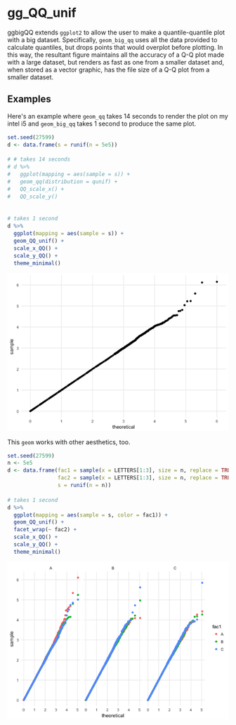 <!-- README.md is generated from README.Rmd. Please edit that file -->
gg\_QQ\_unif
============

ggbigQQ extends `ggplot2` to allow the user to make a quantile-quantile plot with a big dataset. Specifically, `geom_big_qq` uses all the data provided to calculate quantiles, but drops points that would overplot before plotting. <!-- There's no use in having ten thousand points in a plot to define a line -- we can't even see most of them! --> In this way, the resultant figure maintains all the accuracy of a Q-Q plot made with a large dataset, but renders as fast as one from a smaller dataset and, when stored as a vector graphic, has the file size of a Q-Q plot from a smaller dataset.

Examples
--------

Here's an example where `geom_qq` takes 14 seconds to render the plot on my intel i5 and `geom_big_qq` takes 1 second to produce the same plot.

``` r
set.seed(27599)
d <- data.frame(s = runif(n = 5e5))

# # takes 14 seconds
# d %>%
#   ggplot(mapping = aes(sample = s)) +
#   geom_qq(distribution = qunif) +
#   QQ_scale_x() +
#   QQ_scale_y()


# takes 1 second
d %>%
  ggplot(mapping = aes(sample = s)) +
  geom_QQ_unif() +
  scale_x_QQ() +
  scale_y_QQ() +
  theme_minimal()
```

![](README_files/figure-markdown_github/example1-1.png)

This `geom` works with other aesthetics, too.

``` r
set.seed(27599)
n <- 5e5
d <- data.frame(fac1 = sample(x = LETTERS[1:3], size = n, replace = TRUE),
                fac2 = sample(x = LETTERS[1:3], size = n, replace = TRUE),
                s = runif(n = n))

# takes 1 second
d %>%
  ggplot(mapping = aes(sample = s, color = fac1)) +
  geom_QQ_unif() +
  facet_wrap(~ fac2) +
  scale_x_QQ() +
  scale_y_QQ() +
  theme_minimal()
```

![](README_files/figure-markdown_github/example2-1.png)
